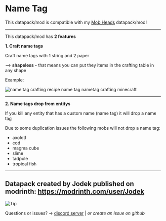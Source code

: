 # Name Tag

This datapack/mod is compatible with my [Mob Heads](https://modrinth.com/datapack/mob-heads) datapack/mod!

---

This datapack/mod has **2 features**

**1. Craft name tags**

Craft name tags with 1 string and 2 paper

--> **shapeless** - that means you can put they items in the crafting table in any shape

Example:

![name tag crafting recipe name tag nametag crafting minecraft](https://cdn.modrinth.com/data/cached_images/9a6ecfa1380ec85e93d2121d115a7fa2dded3e35.png)

---

**2. Name tags drop from entitys**

If you kill any entity that has a custom name (name tag) it will drop a name tag

Due to some duplication issues the following mobs will not drop a name tag:
- axolotl
- cod
- magma cube
- slime
- tadpole
- tropical fish

---

## Datapack created by Jodek published on modrinth: https://modrinth.com/user/Jodek

<picture>
   <source media="(prefers-color-scheme: light)" srcset="https://raw.githubusercontent.com/Mqxx/GitHub-Markdown/main/blockquotes/badge/light-theme/tip.svg">
  <img alt="Tip" src="https://raw.githubusercontent.com/Mqxx/GitHub-Markdown/main/blockquotes/badge/dark-theme/tip.svg">
 </picture><br>
 
Questions or issues? -> [discord server](https://discord.gg/z2n3qTzQY6) | _or create an issue on github_
